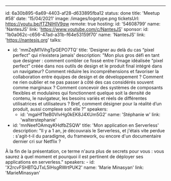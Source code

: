 ---

id: 6a30b895-6a69-4403-af28-d633895fba12
status: done
title: 'Meetup #58'
date: '15/04/2021'
image: /images/logotype.png
ticketsUrl: https://youtu.be/fTZNIHIV9qw
remote: true
hosting:
id: '54608799'
name: 'NantesJS'
link: 'https://www.youtube.com/c/NantesJS'
sponsor:
id: '1b0a062c-c656-47ad-a31b-f64e53159f70'
name: 'NantesJS'
link: 'https://nantesjs.org'
talks:

- id: 'mmZejM1VihgTpGEPO7TQ'
  title: 'Designer au delà du cas “pixel perfect” qui n’existera jamais'
  description: "Mon plus gros défi en tant que designer : comment combler ce fossé entre l&#x27;image idéalisée “pixel perfect” créée dans nos outils de design et le produit final intégré dans un navigateur? Comment réduire les incompréhensions et favoriser la collaboration entre équipes de design et de développement ? Comment ne rien oublier et ne pas passer à côté des cas considérés souvent comme marginaux ? Comment concevoir des systèmes de composants flexibles et modulaires qui fonctionnent quelque soit la densité de contenu, le navigateur, les besoins variés et réels de différentes utilisatrices et utilisateurs ? Bref, comment désigner pour la réalité d’un produit, aussi complexe soit elle ?"
  speakers:
    - id: 'mgaHfTteB0VlvHg0kEK8J4XUm5G2'
      name: 'Stéphanie w'
      link: 'walterstephanie'
- id: 'mnNeefOAmqyKHdfbZSQW'
  title: 'Mon application en Serverless'
  description: "Il y a 1 an, je découvrais le Serverless, et j&#x27;étais vite perdue : s&#x27;agit-t-il du paradigme, du framework, ou encore d&#x27;un documentaire dernier cri sur Netflix ?

À la fin de la présentation, ce terme n&#x27;aura plus de secrets pour vous : vous saurez à quel moment et pourquoi il est pertinent de déployer ses applications en serverless."
speakers: -
id: 'X2rcvFSHBTQJTxL5IHsgRWrtPUK2'
name: 'Marie Minasyan'
link: 'MarieMinasyan'
